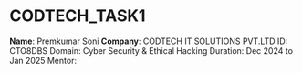 # CODTECH_TASK1

**Name**: Premkumar Soni 
**Company**: CODTECH IT SOLUTIONS PVT.LTD
ID: CTO8DBS
Domain: Cyber Security & Ethical Hacking 
Duration: Dec 2024 to Jan 2025
Mentor:

